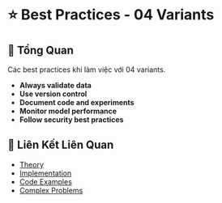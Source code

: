 # ⭐ Best Practices - 04 Variants

## 🎯 Tổng Quan

Các best practices khi làm việc với 04 variants.

- **Always validate data**
- **Use version control**
- **Document code and experiments**
- **Monitor model performance**
- **Follow security best practices**

## 🔗 Liên Kết Liên Quan

- [Theory](./THEORY_04_variants.md)
- [Implementation](./IMPLEMENTATION_04_variants.md)
- [Code Examples](./CODE_EXAMPLES_04_variants.md)
- [Complex Problems](./COMPLEX_PROBLEMS.md)
